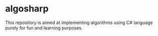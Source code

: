 # algosharp
This repository is aimed at implementing algorithms using C# language purely for fun and learning purposes.
